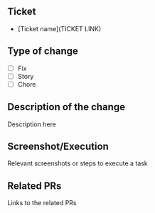 ## Ticket

* [Ticket name](TICKET LINK)

## Type of change

* [ ] Fix
* [ ] Story
* [ ] Chore

## Description of the change

Description here

## Screenshot/Execution

Relevant screenshots or steps to execute a task

## Related PRs
Links to the related PRs
